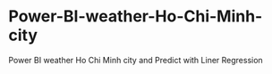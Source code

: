 # Power-BI-weather-Ho-Chi-Minh-city
Power BI weather Ho Chi Minh city and Predict with Liner Regression
